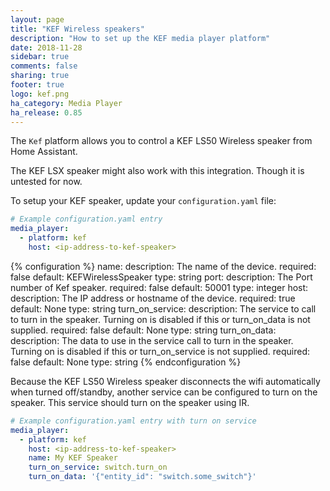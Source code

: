 ```yaml
---
layout: page
title: "KEF Wireless speakers"
description: "How to set up the KEF media player platform"
date: 2018-11-28
sidebar: true
comments: false
sharing: true
footer: true
logo: kef.png
ha_category: Media Player
ha_release: 0.85
---
```


The `Kef` platform allows you to control a KEF LS50 Wireless speaker from Home Assistant.

The KEF LSX speaker might also work with this integration. Though it is untested for now.

To setup your KEF speaker, update your `configuration.yaml` file:

```yaml
# Example configuration.yaml entry
media_player:
  - platform: kef
    host: <ip-address-to-kef-speaker>
```

{% configuration %}
name:
  description: The name of the device.
  required: false
  default: KEFWirelessSpeaker
  type: string
port:
  description: The Port number of Kef speaker.
  required: false
  default: 50001
  type: integer
host:
  description: The IP address or hostname of the device.
  required: true
  default: None
  type: string
turn_on_service:
  description: The service to call to turn in the speaker. Turning on is disabled if this or  turn_on_data is not supplied.
  required: false
  default: None
  type: string
turn_on_data:
  description: The data to use in the service call to turn in the speaker. Turning on is disabled if this or turn_on_service is not supplied.
  required: false
  default: None
  type: string
{% endconfiguration %}

Because the KEF LS50 Wireless speaker disconnects the wifi automatically when turned off/standby, another service can be configured to turn on the speaker. This service should turn on the speaker using IR.

```yaml
# Example configuration.yaml entry with turn on service
media_player:
  - platform: kef
    host: <ip-address-to-kef-speaker>
    name: My KEF Speaker
    turn_on_service: switch.turn_on
    turn_on_data: '{"entity_id": "switch.some_switch"}'
```
